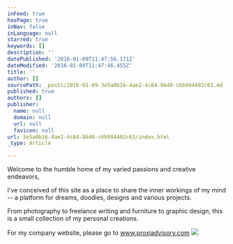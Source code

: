 ```yaml
---
inFeed: true
hasPage: true
inNav: false
inLanguage: null
starred: true
keywords: []
description: ''
datePublished: '2016-01-09T11:47:56.171Z'
dateModified: '2016-01-09T11:47:46.455Z'
title: ''
author: []
sourcePath: _posts/2016-01-09-3e5a0b16-4ae2-4c84-8640-c6b994492c63.md
published: true
authors: []
publisher:
  name: null
  domain: null
  url: null
  favicon: null
url: 3e5a0b16-4ae2-4c84-8640-c6b994492c63/index.html
_type: Article

---
```

Welcome to the humble home of my varied passions and creative endeavors,

I've conceived of this site as a place to share the inner workings of my mind -- a platform for dreams, doodles, designs and various projects.

From photography to freelance writing and furniture to graphic design, this is a small collection of my personal creations. 

For my company website, please go to www.proxiadvisory.com ![](https://the-grid-user-content.s3-us-west-2.amazonaws.com/a109db07-8c6f-442d-8b60-e45eef0e0af7.jpg)